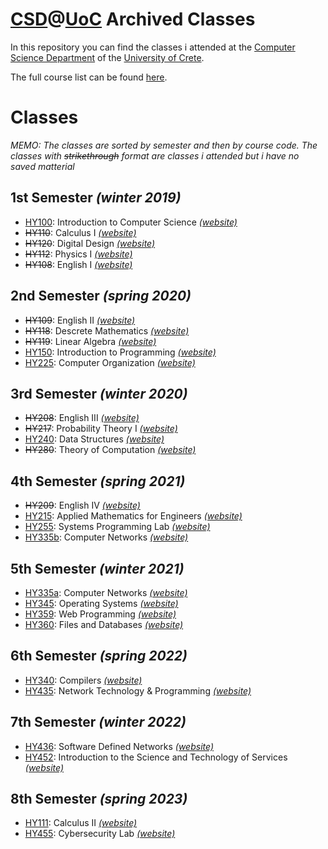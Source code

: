 # [CSD](https://csd.uoc.gr)@[UoC](https://www.uoc.gr/) Archived Classes
In this repository you can find the classes i attended at the [Computer Science Department](https://csd.uoc.gr) of the [University of Crete](https://www.uoc.gr/).

The full course list can be found [here](https://www.csd.uoc.gr/CSD/index.jsp?content=courses_catalog&openmenu=demoAcc3&lang=en).
# Classes
*MEMO: The classes are sorted by semester and then by course code. The classes with ~~strikethrough~~ format are classes i attended but i have no saved matterial*
## 1st Semester *(winter 2019)*
- [HY100](/HY100/): Introduction to Computer Science *[(website)](https://csd.uoc.gr/~hy100/)*
- ~~HY110~~: Calculus I *[(website)](https://csd.uoc.gr/~hy110/)*
- ~~HY120~~: Digital Design	*[(website)](https://csd.uoc.gr/~hy120/index19f.html)*
- ~~HY112~~: Physics I *[(website)](https://csd.uoc.gr/~hy112/)*
- ~~HY108~~: English I *[(website)](https://csd.uoc.gr/~hy108/)*

## 2nd Semester *(spring 2020)*

- ~~HY109~~: English II *[(website)](https://csd.uoc.gr/~hy109/)*
- ~~HY118~~: Descrete Mathematics *[(website)](http://users.ics.forth.gr/~argyros/cs118diary)*
- ~~HY119~~: Linear Algebra *[(website)](https://csd.uoc.gr/~hy119/)*
- [HY150](/HY150/): Introduction to Programming *[(website)](https://csd.uoc.gr/~hy150a/)*
- [HY225](HY225): Computer Organization *[(website)](https://csd.uoc.gr/~hy225/index20a.html)*

## 3rd Semester *(winter 2020)*

- ~~HY208~~: English III *[(website)](https://csd.uoc.gr/~hy208/)*
- ~~HY217~~: Probability Theory I *[(website)](https://csd.uoc.gr/~hy217/)*
- [HY240](/HY240/): Data Structures *[(website)](https://csd.uoc.gr/~hy240/)*
- ~~HY280~~: Theory of Computation *[(website)](https://csd.uoc.gr/~hy280/)*

## 4th Semester *(spring 2021)*

- ~~HY209~~: English IV *[(website)](https://csd.uoc.gr/~hy209/)*
- [HY215](/HY215/): Applied Mathematics for Engineers *[(website)](https://csd.uoc.gr/~hy215/)*
- [HY255](/HY255/): Systems Programming Lab *[(website)](https://csd.uoc.gr/~hy255/)*
- [HY335b](/HY335b/): Computer Networks *[(website)](https://csd.uoc.gr/~hy335b/)*

## 5th Semester *(winter 2021)*

- [HY335a](/HY335a/): Computer Networks *[(website)](https://csd.uoc.gr/~hy335a/)*
- [HY345](/HY345/): Operating Systems *[(website)](https://csd.uoc.gr/~hy345/)*
- [HY359](/HY359/): Web Programming *[(website)](https://csd.uoc.gr/~hy359/)*
- [HY360](/HY360/): Files and Databases *[(website)](https://csd.uoc.gr/~hy360/)*

## 6th Semester *(spring 2022)*

- [HY340](/HY340/): Compilers *[(website)](https://csd.uoc.gr/~hy340/)*
- [HY435](/HY435/): Network Technology & Programming *[(website)](https://csd.uoc.gr/~hy435/)*

## 7th Semester *(winter 2022)*

- [HY436](/HY436/): Software Defined Networks *[(website)](https://github.com/papastam/HY436)*
- [HY452](/HY425/): Introduction to the Science and Technology of Services *[(website)](https://csd.uoc.gr/~hy452/)*

## 8th Semester *(spring 2023)*

- [HY111](/HY111/): Calculus II *[(website)](https://csd.uoc.gr/~hy111/)*
- [HY455](/HY455/): Cybersecurity Lab *[(website)](https://csd.uoc.gr/~hy455/)*